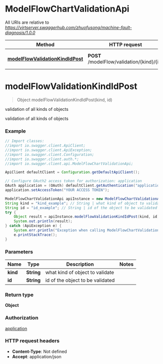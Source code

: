 # ModelFlowChartValidationApi

All URIs are relative to *https://virtserver.swaggerhub.com/zhuofusong/machine-fault-diagnosis/1.0.0*

Method | HTTP request | Description
------------- | ------------- | -------------
[**modelFlowValidationKindIdPost**](ModelFlowChartValidationApi.md#modelFlowValidationKindIdPost) | **POST** /modelFlow/validation/{kind}/{id} | validation of all kinds of objects

<a name="modelFlowValidationKindIdPost"></a>
# **modelFlowValidationKindIdPost**
> Object modelFlowValidationKindIdPost(kind, id)

validation of all kinds of objects

validation of all kinds of objects

### Example
```java
// Import classes:
//import io.swagger.client.ApiClient;
//import io.swagger.client.ApiException;
//import io.swagger.client.Configuration;
//import io.swagger.client.auth.*;
//import io.swagger.client.api.ModelFlowChartValidationApi;

ApiClient defaultClient = Configuration.getDefaultApiClient();

// Configure OAuth2 access token for authorization: application
OAuth application = (OAuth) defaultClient.getAuthentication("application");
application.setAccessToken("YOUR ACCESS TOKEN");

ModelFlowChartValidationApi apiInstance = new ModelFlowChartValidationApi();
String kind = "kind_example"; // String | what kind of object to validate
String id = "id_example"; // String | id of the object to be validated
try {
    Object result = apiInstance.modelFlowValidationKindIdPost(kind, id);
    System.out.println(result);
} catch (ApiException e) {
    System.err.println("Exception when calling ModelFlowChartValidationApi#modelFlowValidationKindIdPost");
    e.printStackTrace();
}
```

### Parameters

Name | Type | Description  | Notes
------------- | ------------- | ------------- | -------------
 **kind** | **String**| what kind of object to validate |
 **id** | **String**| id of the object to be validated |

### Return type

**Object**

### Authorization

[application](../README.md#application)

### HTTP request headers

 - **Content-Type**: Not defined
 - **Accept**: application/json

